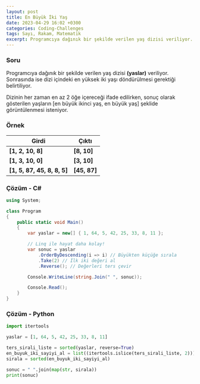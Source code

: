 ```yaml
---
layout: post
title: En Büyük İki Yaş
date: 2023-04-29 16:02 +0300
categories: Coding-Challenges
tags: Sayı, Rakam, Matematik
excerpt: Programcıya dağınık bir şekilde verilen yaş dizisi veriliyor. Sonrasında ise dizi içindeki en yüksek iki sayıyı döndürülmesi gerektiği belirtiliyor...
---
```


### Soru

Programcıya dağınık bir şekilde verilen yaş dizisi **(yaslar)** veriliyor. Sonrasında ise dizi içindeki en yüksek iki yaşı döndürülmesi gerektiği belirtiliyor.

Dizinin her zaman en az 2 öğe içereceği ifade edilirken, sonuç olarak gösterilen yaşların [en büyük ikinci yaş, en büyük yaş] şeklide görüntülenmesi isteniyor.

### Örnek

| Girdi                       | Çıktı        |
| --------------------------- | ------------ |
| **[1, 2, 10, 8]**           | **[8, 10]**  |
| **[1, 3, 10, 0]**           | **[3, 10]**  |
| **[1, 5, 87, 45, 8, 8, 5]** | **[45, 87]** |

### Çözüm - C#

```csharp
using System;

class Program
{
    public static void Main()
    {
        var yaslar = new[] { 1, 64, 5, 42, 25, 33, 8, 11 };

        // Linq ile hayat daha kolay!
        var sonuc = yaslar
            .OrderByDescending(i => i) // Büyükten küçüğe sırala
            .Take(2) // İlk iki değeri al
            .Reverse(); // Değerleri ters çevir

        Console.WriteLine(string.Join(" ", sonuc));

        Console.Read();
    }
}
```

### Çözüm - Python

```python
import itertools

yaslar = [1, 64, 5, 42, 25, 33, 8, 11]

ters_sirali_liste = sorted(yaslar, reverse=True)
en_buyuk_iki_sayiyi_al = list((itertools.islice(ters_sirali_liste, 2)))
sirala = sorted(en_buyuk_iki_sayiyi_al)

sonuc = " ".join(map(str, sirala))
print(sonuc)
```
